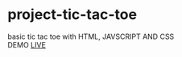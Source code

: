 # project-tic-tac-toe
basic tic tac toe with HTML, JAVSCRIPT AND CSS <br>
DEMO <a href="https://binary-web.github.io/project-tic-tac-toe/">LIVE</a>
